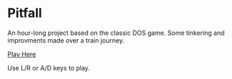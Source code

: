 # Pitfall
An hour-long project based on the classic DOS game. Some tinkering and improvments made over a train journey. 

[Play Here](http://edwinwebb.github.io/text-pitfall-game/)

Use L/R or A/D keys to play.
